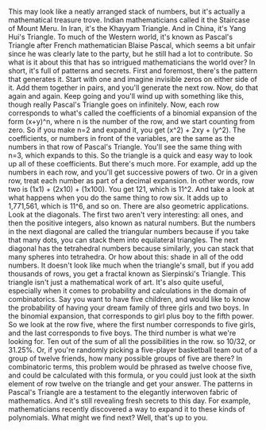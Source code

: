 This may look like a neatly arranged stack of numbers, but it's actually a mathematical treasure trove. Indian mathematicians called it  the Staircase of Mount Meru. In Iran, it's the Khayyam Triangle. And in China, it's Yang Hui's Triangle. To much of the Western world, it's known as Pascal's Triangle after French mathematician Blaise Pascal, which seems a bit unfair since he was clearly late to the party, but he still had a lot to contribute. So what is it about this that has so  intrigued mathematicians the world over? In short,  it's full of patterns and secrets. First and foremost, there's the pattern that generates it. Start with one and imagine invisible zeros on either side of it. Add them together in pairs,  and you'll generate the next row. Now, do that again and again. Keep going and you'll wind up  with something like this, though really Pascal's Triangle  goes on infinitely. Now, each row corresponds to what's called the coefficients of a binomial expansion of the form (x+y)^n, where n is the number of the row, and we start counting from zero. So if you make n=2 and expand it, you get (x^2) + 2xy + (y^2). The coefficients,  or numbers in front of the variables, are the same as the numbers in that row of Pascal's Triangle. You'll see the same thing with n=3, which expands to this. So the triangle is a quick and easy way to look up all of these coefficients. But there's much more. For example, add up  the numbers in each row, and you'll get successive powers of two. Or in a given row, treat each number as part of a decimal expansion. In other words, row two is (1x1) + (2x10) + (1x100). You get 121, which is 11^2. And take a look at what happens when you do the same thing to row six. It adds up to 1,771,561, which is 11^6, and so on. There are also geometric applications. Look at the diagonals. The first two aren't very interesting: all ones, and then the positive integers, also known as natural numbers. But the numbers in the next diagonal are called the triangular numbers because if you take that many dots, you can stack them  into equilateral triangles. The next diagonal  has the tetrahedral numbers because similarly, you can stack that many spheres into tetrahedra. Or how about this: shade in all of the odd numbers. It doesn't look like much when the triangle's small, but if you add thousands of rows, you get a fractal  known as Sierpinski's Triangle. This triangle isn't just  a mathematical work of art. It's also quite useful, especially when it comes  to probability and calculations in the domain of combinatorics. Say you want to have five children, and would like to know the probability of having your dream family  of three girls and two boys. In the binomial expansion, that corresponds  to girl plus boy to the fifth power. So we look at the row five, where the first number  corresponds to five girls, and the last corresponds to five boys. The third number  is what we're looking for. Ten out of the sum  of all the possibilities in the row. so 10/32, or 31.25%. Or, if you're randomly  picking a five-player basketball team out of a group of twelve friends, how many possible groups  of five are there? In combinatoric terms, this problem would be phrased as twelve choose five, and could be calculated with this formula, or you could just look at the sixth  element of row twelve on the triangle and get your answer. The patterns in Pascal's Triangle are a testament to the elegantly  interwoven fabric of mathematics. And it's still revealing fresh secrets to this day. For example, mathematicians recently  discovered a way to expand it to these kinds of polynomials. What might we find next? Well, that's up to you. 